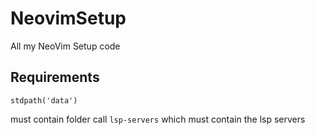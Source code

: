 # NeovimSetup
All my NeoVim Setup code

## Requirements
```vimscrpt
stdpath('data') 
```
must contain folder call ```lsp-servers``` 
which must contain the lsp servers
